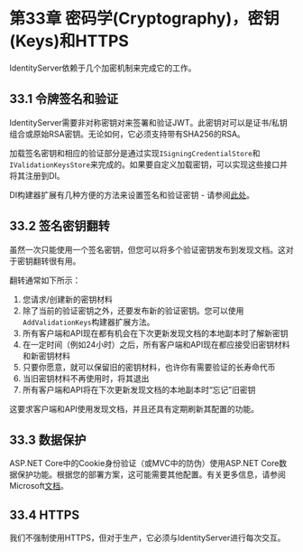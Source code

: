 # 第33章 密码学(Cryptography)，密钥(Keys)和HTTPS
IdentityServer依赖于几个加密机制来完成它的工作。

## 33.1 令牌签名和验证
IdentityServer需要非对称密钥对来签署和验证JWT。此密钥对可以是证书/私钥组合或原始RSA密钥。无论如何，它必须支持带有SHA256的RSA。

加载签名密钥和相应的验证部分是通过实现`ISigningCredentialStore`和`IValidationKeysStore`来完成的。如果要自定义加载密钥，可以实现这些接口并将其注册到DI。

DI构建器扩展有几种方便的方法来设置签名和验证密钥 - 请参阅[此处](https://github.com/thinksjay/IdentityServer4/blob/master/%E7%AC%AC%E4%B8%89%E9%83%A8%E5%88%86%20%E4%B8%BB%E9%A2%98/%E7%AC%AC18%20%E7%AB%A0%20%E5%90%AF%E5%8A%A8.md#182-%E5%AF%86%E9%92%A5%E6%9D%90%E6%96%99)。

## 33.2 签名密钥翻转
虽然一次只能使用一个签名密钥，但您可以将多个验证密钥发布到发现文档。这对于密钥翻转很有用。

翻转通常如下所示：

1. 您请求/创建新的密钥材料
2. 除了当前的验证密钥之外，还要发布新的验证密钥。您可以使用`AddValidationKeys`构建器扩展方法。
3. 所有客户端和API现在都有机会在下次更新发现文档的本地副本时了解新密钥
4. 在一定时间（例如24小时）之后，所有客户端和API现在都应接受旧密钥材料和新密钥材料
5. 只要你愿意，就可以保留旧的密钥材料，也许你有需要验证的长寿命代币
6. 当旧密钥材料不再使用时，将其退出
7. 所有客户端和API将在下次更新发现文档的本地副本时“忘记”旧密钥  

这要求客户端和API使用发现文档，并且还具有定期刷新其配置的功能。

## 33.3 数据保护
ASP.NET Core中的Cookie身份验证（或MVC中的防伪）使用ASP.NET Core数据保护功能。根据您的部署方案，这可能需要其他配置。有关更多信息，请参阅Microsoft[文档](https://docs.microsoft.com/en-us/aspnet/core/security/data-protection/configuration/overview)。

## 33.4 HTTPS 
我们不强制使用HTTPS，但对于生产，它必须与IdentityServer进行每次交互。

